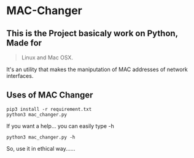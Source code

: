 # MAC-Changer
## This is the Project basicaly work on Python,  Made for 
> Linux and Mac OSX.

 It's an utility that makes the maniputation of MAC
addresses of network interfaces.

## Uses of MAC Changer
``` Command
pip3 install -r requirement.txt
python3 mac_changer.py 
```
If you want a help... you can easily type -h 

```
python3 mac_changer.py -h
```



So, use it in ethical way......
